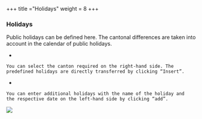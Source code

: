+++
title ="Holidays"
weight = 8
+++

### Holidays

Public holidays can be defined here. The cantonal differences are taken
into account in the calendar of public holidays.

-   

    You can select the canton required on the right-hand side. The
    predefined holidays are directly transferred by clicking “Insert”.

    

-   

    You can enter additional holidays with the name of the holiday and
    the respective date on the left-hand side by clicking “add”.

    

![](/img/pubilcholidays_en.3de33f59e07b0e44aa34852efced26f9.png)


